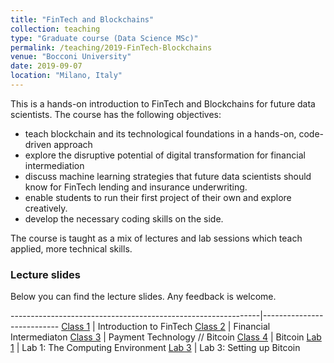```yaml
---
title: "FinTech and Blockchains"
collection: teaching
type: "Graduate course (Data Science MSc)"
permalink: /teaching/2019-FinTech-Blockchains
venue: "Bocconi University"
date: 2019-09-07
location: "Milano, Italy"
---
```


This is a hands-on introduction to FinTech and Blockchains for future data scientists. The course has the following objectives:
 * teach blockchain and its technological foundations in a hands-on, code-driven approach
 * explore the disruptive potential of digital transformation for financial intermediation
 * discuss machine learning strategies that future data scientists should know for FinTech lending and insurance underwriting.
 * enable students to run their first project of their own and explore creatively.
 * develop the necessary coding skills on the side.

The course is taught as a mix of lectures and lab sessions which teach applied, more technical skills. 

### Lecture slides

Below you can find the lecture slides. Any feedback is welcome.

--------------------------------------------------------------|---------------------------
 [Class 1](https://silviopetriconi.github.io/fintech/Class01) | Introduction to FinTech
 [Class 2](https://silviopetriconi.github.io/fintech/Class02) | Financial Intermediaton
 [Class 3](https://silviopetriconi.github.io/fintech/Class03) | Payment Technology // Bitcoin
 [Class 4](https://silviopetriconi.github.io/fintech/Class04) | Bitcoin 
 [Lab 1](https://silviopetriconi.github.io/fintech/Lab01)     | Lab 1: The Computing Environment
 [Lab 3](https://silviopetriconi.github.io/fintech/Lab03)     | Lab 3: Setting up Bitcoin
